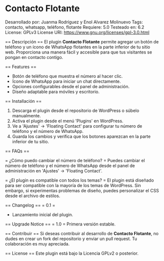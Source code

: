 # Contacto Flotante

Desarrollado por: Juanma Rodríguez y Enol Alvarez Molinuevo
Tags: contacto, whatsapp, teléfono, flotante
Requiere: 5.0
Testeado en: 6.2
License: GPLv3
License URI: https://www.gnu.org/licenses/gpl-3.0.html

== Descripción ==
El plugin **Contacto Flotante** permite agregar un botón de teléfono y un ícono de WhatsApp flotantes en la parte inferior de tu sitio web. Proporciona una manera fácil y accesible para que tus visitantes se pongan en contacto contigo.

== Features ==
- Botón de teléfono que muestra el número al hacer clic.
- Ícono de WhatsApp para iniciar un chat directamente.
- Opciones configurables desde el panel de administración.
- Diseño adaptable para móviles y escritorio.

== Installación ==
1. Descarga el plugin desde el repositorio de WordPress o súbelo manualmente.
2. Activa el plugin desde el menú 'Plugins' en WordPress.
3. Ve a 'Ajustes' -> 'Floating Contact' para configurar tu número de teléfono y el número de WhatsApp.
4. Guarda los cambios y verifica que los botones aparezcan en la parte inferior de tu sitio.

== FAQs ==

= ¿Cómo puedo cambiar el número de teléfono? =
Puedes cambiar el número de teléfono y el número de WhatsApp desde el panel de administración en 'Ajustes' -> 'Floating Contact'.

= ¿El plugin es compatible con todos los temas? =
El plugin está diseñado para ser compatible con la mayoría de los temas de WordPress. Sin embargo, si experimentas problemas de diseño, puedes personalizar el CSS desde el archivo de estilos.

== Changelog ==
= 0.1 =
* Lanzamiento inicial del plugin.

== Upgrade Notice ==
= 1.0 =
Primera versión estable.

== Contribuir ==
Si deseas contribuir al desarrollo de **Contacto Flotante**, no dudes en crear un fork del repositorio y enviar un pull request. Tu colaboración es muy apreciada.

== License ==
Este plugin está bajo la Licencia GPLv2 o posterior.